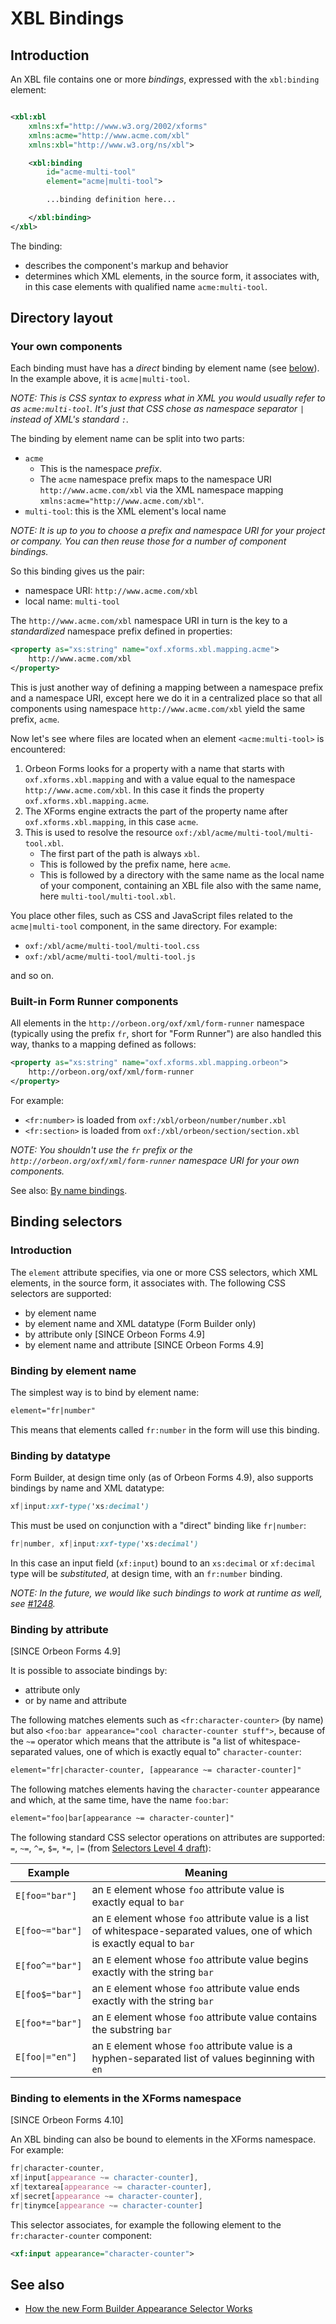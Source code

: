 # XBL Bindings



## Introduction

An XBL file contains one or more *bindings*, expressed with the `xbl:binding` element:

```xml

<xbl:xbl
    xmlns:xf="http://www.w3.org/2002/xforms"
    xmlns:acme="http://www.acme.com/xbl"
    xmlns:xbl="http://www.w3.org/ns/xbl">

    <xbl:binding
        id="acme-multi-tool"
        element="acme|multi-tool">

        ...binding definition here...

    </xbl:binding>
</xbl>
```

The binding:

- describes the component's markup and behavior
- determines which XML elements, in the source form, it associates with, in this case elements with qualified name `acme:multi-tool`.

## Directory layout

### Your own components

Each binding must have has a *direct* binding by element name (see [below](#binding-by-element-name)). In the example above, it is `acme|multi-tool`.

*NOTE: This is CSS syntax to express what in XML you would usually refer to as `acme:multi-tool`. It's just that CSS chose as namespace separator `|` instead of XML's standard `:`.*

The binding by element name can be split into two parts:

- `acme`
    - This is the namespace *prefix*.
    - The `acme` namespace prefix maps to the namespace URI `http://www.acme.com/xbl` via the XML namespace mapping `xmlns:acme="http://www.acme.com/xbl"`.
- `multi-tool`: this is the XML element's local name

*NOTE: It is up to you to choose a prefix and namespace URI for your project or company. You can then reuse those for a number of component bindings.*

So this binding gives us the pair:

- namespace URI: `http://www.acme.com/xbl`
- local name: `multi-tool`

The `http://www.acme.com/xbl` namespace URI in turn is the key to a *standardized* namespace prefix defined in properties:

```xml
<property as="xs:string" name="oxf.xforms.xbl.mapping.acme">
    http://www.acme.com/xbl
</property>
```

This is just another way of defining a mapping between a namespace prefix and a namespace URI, except here we do it in a centralized place so that all components using namespace `http://www.acme.com/xbl` yield the same prefix, `acme`.

Now let's see where files are located when an element `<acme:multi-tool>` is encountered:

1. Orbeon Forms looks for a property with a name that starts with `oxf.xforms.xbl.mapping` and with a value equal to the namespace `http://www.acme.com/xbl`. In this case it finds the property `oxf.xforms.xbl.mapping.acme`.
2. The XForms engine extracts the part of the property name after `oxf.xforms.xbl.mapping`, in this case `acme`.
3. This is used to resolve the resource `oxf:/xbl/acme/multi-tool/multi-tool.xbl`.
    - The first part of the path is always `xbl`.
    - This is followed by the prefix name, here `acme`.
    - This is followed by a directory with the same name as the local name of your component, containing an XBL file also with the same name, here `multi-tool/multi-tool.xbl`.


You place other files, such as CSS and JavaScript files related to the `acme|multi-tool` component, in the same directory. For example:

- `oxf:/xbl/acme/multi-tool/multi-tool.css`
- `oxf:/xbl/acme/multi-tool/multi-tool.js`

and so on.

### Built-in Form Runner components

All elements in the `http://orbeon.org/oxf/xml/form-runner` namespace (typically using the prefix `fr`, short for "Form Runner") are also handled this way, thanks to a mapping defined as follows:

```xml
<property as="xs:string" name="oxf.xforms.xbl.mapping.orbeon">
    http://orbeon.org/oxf/xml/form-runner
</property>
```

For example:

- `<fr:number>` is loaded from `oxf:/xbl/orbeon/number/number.xbl`
- `<fr:section>` is loaded from `oxf:/xbl/orbeon/section/section.xbl`

*NOTE: You shouldn't use the `fr` prefix or the `http://orbeon.org/oxf/xml/form-runner` namespace URI for your own components.*

See also: [By name bindings](library.md#by-name-bindings).

## Binding selectors

### Introduction

The `element` attribute specifies, via one or more CSS selectors, which XML elements, in the source form, it associates with. The following CSS selectors are supported:

- by element name
- by element name and XML datatype (Form Builder only)
- by attribute only [SINCE Orbeon Forms 4.9]
- by element name and attribute [SINCE Orbeon Forms 4.9]

### Binding by element name

The simplest way is to bind by element name:

```xml
element="fr|number"
```

This means that elements called `fr:number` in the form will use this binding.

### Binding by datatype

Form Builder, at design time only (as of Orbeon Forms 4.9), also supports bindings by name and XML datatype:

```css
xf|input:xxf-type('xs:decimal')
```

This must be used on conjunction with a "direct" binding like `fr|number`:

```css
fr|number, xf|input:xxf-type('xs:decimal')
```

In this case an input field (`xf:input`) bound to an `xs:decimal` or `xf:decimal` type will be *substituted*, at design time, with an `fr:number` binding.

*NOTE: In the future, we would like such bindings to work at runtime as well, see [#1248](https://github.com/orbeon/orbeon-forms/issues/1248).*

### Binding by attribute

[SINCE Orbeon Forms 4.9]

It is possible to associate bindings by:

- attribute only
- or by name and attribute

The following matches elements such as `<fr:character-counter>` (by name) but also `<foo:bar appearance="cool character-counter stuff">`,
because of the `~=` operator which means that the attribute is "a list of whitespace-separated values, one of which is exactly equal to"
`character-counter`:

```xml
element="fr|character-counter, [appearance ~= character-counter]"
```

The following matches elements having the `character-counter` appearance and which, at the same time, have the name `foo:bar`:

```xml
element="foo|bar[appearance ~= character-counter]"
```

The following standard CSS selector operations on attributes are supported: `=`, `~=`, `^=`, `$=`, `*=`, `|=` (from [Selectors Level 4 draft](http://dev.w3.org/csswg/selectors-4/)):

|Example        |Meaning|
|---------------|-------|
|`E[foo="bar"]`	|an `E` element whose `foo` attribute value is exactly equal to `bar`|
|`E[foo~="bar"]`|an `E` element whose `foo` attribute value is a list of whitespace-separated values, one of which is exactly equal to `bar`|
|`E[foo^="bar"]`|an `E` element whose `foo` attribute value begins exactly with the string `bar`|
|`E[foo$="bar"]`|an `E` element whose `foo` attribute value ends exactly with the string `bar`|
|`E[foo*="bar"]`|an `E` element whose `foo` attribute value contains the substring `bar`|
|<code>E[foo&#124;="en"]</code>	|an `E` element whose `foo` attribute value is a hyphen-separated list of values beginning with `en`|

### Binding to elements in the XForms namespace

[SINCE Orbeon Forms 4.10]

An XBL binding can also be bound to elements in the XForms namespace. For example:

```css
fr|character-counter,
xf|input[appearance ~= character-counter],
xf|textarea[appearance ~= character-counter],
xf|secret[appearance ~= character-counter],
fr|tinymce[appearance ~= character-counter]
```

This selector associates, for example the following element to the `fr:character-counter` component:

```xml
<xf:input appearance="character-counter">
```

## See also

- [How the new Form Builder Appearance Selector Works](https://blog.orbeon.com/2015/06/how-new-form-builder-appearance.html)
